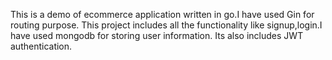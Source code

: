 This is a demo of ecommerce application written in go.I have used Gin for routing purpose.
This project includes all the functionality like signup,login.I have used mongodb for storing user information.
Its also includes JWT authentication.
